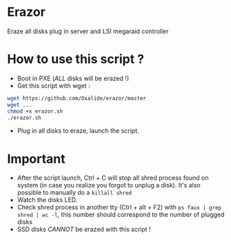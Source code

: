 # Erazor
Eraze all disks plug in server and LSI megaraid controller

# How to use this script ?
- Boot in PXE (*ALL* disks will be erazed !)
- Get this script with wget :
```bash
wget https://github.com/Oxalide/erazor/master
wget ...
chmod +x erazor.sh
./erazor.sh
```

- Plug in all disks to eraze, launch the script. 

# Important
- After the script launch, Ctrl + C will stop all shred process found on system (in case you realize you forgot to unplug a disk). It's also possible to manually do a `killall shred`
- Watch the disks LED. 
- Check shred process in another tty (Ctrl + alt + F2) with `ps faux | grep shred | wc -l`, this number should correspond to the number of plugged disks
- SSD disks *CANNOT* be erazed with this script ! 
